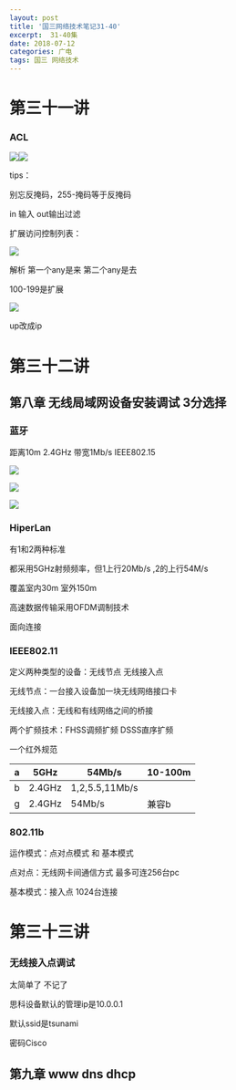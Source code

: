```yaml
---
layout: post
title: '国三网络技术笔记31-40'
excerpt:  31-40集
date: 2018-07-12
categories: 广电
tags: 国三 网络技术
---
```


#  第三十一讲

### ACL

![](http://p94dvrayw.bkt.clouddn.com/18-7-12/25671422.jpg)![](http://p94dvrayw.bkt.clouddn.com/18-7-12/73164473.jpg)

tips：

别忘反掩码，255-掩码等于反掩码

in 输入  out输出过滤



扩展访问控制列表：

![](http://p94dvrayw.bkt.clouddn.com/18-7-12/54491732.jpg)

解析 第一个any是来 第二个any是去

100-199是扩展

![](http://p94dvrayw.bkt.clouddn.com/18-7-12/25369969.jpg)

up改成ip

# 第三十二讲

## 第八章 无线局域网设备安装调试 3分选择

### 蓝牙

距离10m 2.4GHz 带宽1Mb/s IEEE802.15

![](http://p94dvrayw.bkt.clouddn.com/18-7-12/31969016.jpg)

![](http://p94dvrayw.bkt.clouddn.com/18-7-12/47519654.jpg)

![](http://p94dvrayw.bkt.clouddn.com/18-7-12/21142990.jpg)

### HiperLan

有1和2两种标准

都采用5GHz射频频率，但1上行20Mb/s ,2的上行54M/s

覆盖室内30m 室外150m

高速数据传输采用OFDM调制技术

面向连接

### IEEE802.11

定义两种类型的设备：无线节点 无线接入点

无线节点：一台接入设备加一块无线网络接口卡

无线接入点：无线和有线网络之间的桥接

两个扩频技术：FHSS调频扩频 DSSS直序扩频

一个红外规范

| a    | 5GHz   | 54Mb/s         | 10-100m |
| ---- | ------ | -------------- | ------- |
| b    | 2.4GHz | 1,2,5.5,11Mb/s |         |
| g    | 2.4GHz | 54Mb/s         | 兼容b   |

### 802.11b

运作模式：点对点模式 和 基本模式

点对点：无线网卡间通信方式 最多可连256台pc

基本模式：接入点 1024台连接

# 第三十三讲

### 无线接入点调试

太简单了 不记了

思科设备默认的管理ip是10.0.0.1

默认ssid是tsunami

密码Cisco

## 第九章 www dns dhcp



